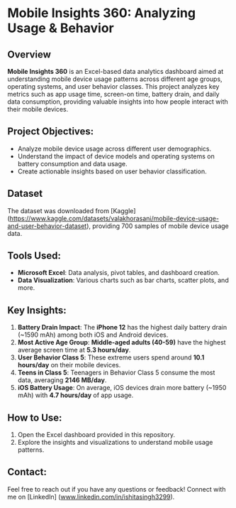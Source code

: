 # Mobile Insights 360: Analyzing Usage & Behavior

## Overview
**Mobile Insights 360** is an Excel-based data analytics dashboard aimed at understanding mobile device usage patterns across different age groups, operating systems, and user behavior classes. This project analyzes key metrics such as app usage time, screen-on time, battery drain, and daily data consumption, providing valuable insights into how people interact with their mobile devices.

## Project Objectives:
- Analyze mobile device usage across different user demographics.
- Understand the impact of device models and operating systems on battery consumption and data usage.
- Create actionable insights based on user behavior classification.

## Dataset
The dataset was downloaded from [Kaggle] (https://www.kaggle.com/datasets/valakhorasani/mobile-device-usage-and-user-behavior-dataset), providing 700 samples of mobile device usage data.

## Tools Used:
- **Microsoft Excel**: Data analysis, pivot tables, and dashboard creation.
- **Data Visualization**: Various charts such as bar charts, scatter plots, and more.

## Key Insights:
1. **Battery Drain Impact**: The **iPhone 12** has the highest daily battery drain (~1590 mAh) among both iOS and Android devices.
2. **Most Active Age Group**: **Middle-aged adults (40-59)** have the highest average screen time at **5.3 hours/day**.
3. **User Behavior Class 5**: These extreme users spend around **10.1 hours/day** on their mobile devices.
4. **Teens in Class 5**: Teenagers in Behavior Class 5 consume the most data, averaging **2146 MB/day**.
5. **iOS Battery Usage**: On average, iOS devices drain more battery (~1950 mAh) with **4.7 hours/day** of app usage.

## How to Use:
1. Open the Excel dashboard provided in this repository.
2. Explore the insights and visualizations to understand mobile usage patterns.

## Contact:
Feel free to reach out if you have any questions or feedback! Connect with me on [LinkedIn] (www.linkedin.com/in/ishitasingh3299).

